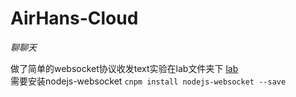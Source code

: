 # AirHans-Cloud
*聊聊天*   

做了简单的websocket协议收发text实验在lab文件夹下 [lab](https://github.com/AirboZH/AirHans-Cloud/tree/Air/lab)  
需要安装nodejs-websocket
`
cnpm install nodejs-websocket --save
`

